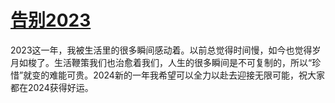 # [告别2023](https://github.com/platojobs/SFLOG/issues/328)

2023这一年，我被生活里的很多瞬间感动着。以前总觉得时间慢，如今也觉得岁月如梭了。生活鞭策我们也治愈着我们，人生的很多瞬间是不可复制的，所以“珍惜”就变的难能可贵。2024新的一年我希望可以全力以赴去迎接无限可能，祝大家都在2024获得好运。